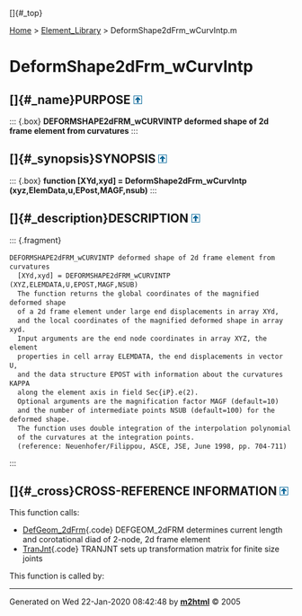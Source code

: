[]{#_top}

<div>

[Home](../FEDEASLab.html) \> [Element_Library](FEDEASLab.html) \>
DeformShape2dFrm_wCurvIntp.m

</div>

# DeformShape2dFrm_wCurvIntp

## []{#_name}PURPOSE [![\^](../up.png)](#_top)

::: {.box}
**DEFORMSHAPE2dFRM_wCURVINTP deformed shape of 2d frame element from
curvatures**
:::

## []{#_synopsis}SYNOPSIS [![\^](../up.png)](#_top)

::: {.box}
**function \[XYd,xyd\] = DeformShape2dFrm_wCurvIntp
(xyz,ElemData,u,EPost,MAGF,nsub)**
:::

## []{#_description}DESCRIPTION [![\^](../up.png)](#_top)

::: {.fragment}
``` {.comment}
DEFORMSHAPE2dFRM_wCURVINTP deformed shape of 2d frame element from curvatures
  [XYd,xyd] = DEFORMSHAPE2dFRM_wCURVINTP (XYZ,ELEMDATA,U,EPOST,MAGF,NSUB)
  The function returns the global coordinates of the magnified deformed shape
  of a 2d frame element under large end displacements in array XYd,
  and the local coordinates of the magnified deformed shape in array xyd.
  Input arguments are the end node coordinates in array XYZ, the element
  properties in cell array ELEMDATA, the end displacements in vector U,
  and the data structure EPOST with information about the curvatures KAPPA
  along the element axis in field Sec{iP}.e(2).
  Optional arguments are the magnification factor MAGF (default=10)
  and the number of intermediate points NSUB (default=100) for the deformed shape.
  The function uses double integration of the interpolation polynomial
  of the curvatures at the integration points.
  (reference: Neuenhofer/Filippou, ASCE, JSE, June 1998, pp. 704-711)
```
:::

## []{#_cross}CROSS-REFERENCE INFORMATION [![\^](../up.png)](#_top)

This function calls:

-   [DefGeom_2dFrm](DefGeom_2dFrm.html "function [L,T] = DefGeom_2dFrm (xyz)"){.code}
    DEFGEOM_2dFRM determines current length and corotational diad of
    2-node, 2d frame element
-   [TranJnt](TranJnt.html "function aj = TranJnt (jntoff)"){.code}
    TRANJNT sets up transformation matrix for finite size joints

This function is called by:

------------------------------------------------------------------------

Generated on Wed 22-Jan-2020 08:42:48 by
**[m2html](http://www.artefact.tk/software/matlab/m2html/ "Matlab Documentation in HTML")**
© 2005
